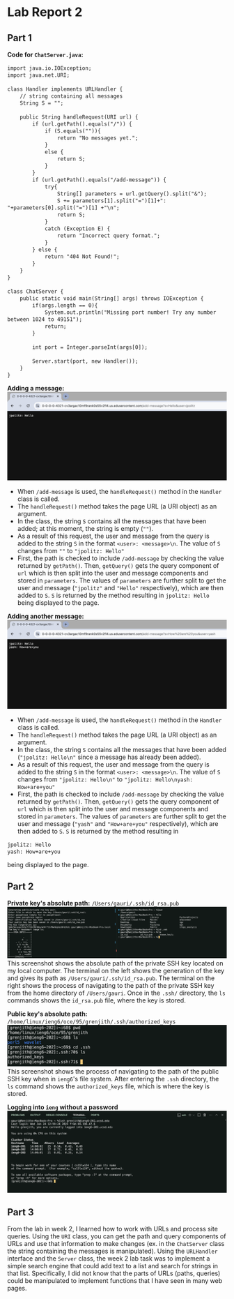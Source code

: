 # Lab Report 2

## Part 1

**Code for `ChatServer.java`:**
```
import java.io.IOException;
import java.net.URI;

class Handler implements URLHandler {
    // string containing all messages
    String S = "";

    public String handleRequest(URI url) {
        if (url.getPath().equals("/")) {
            if (S.equals("")){
                return "No messages yet.";
            }
            else {
                return S;
            }
        }
        if (url.getPath().equals("/add-message")) {
            try{
                String[] parameters = url.getQuery().split("&");
                S += parameters[1].split("=")[1]+": "+parameters[0].split("=")[1] +"\n";
                return S;
            }
            catch (Exception E) {
                return "Incorrect query format.";
            }            
        } else {
            return "404 Not Found!";
        }
    }
}

class ChatServer {
    public static void main(String[] args) throws IOException {
        if(args.length == 0){
            System.out.println("Missing port number! Try any number between 1024 to 49151");
            return;
        }

        int port = Integer.parseInt(args[0]);

        Server.start(port, new Handler());
    }
}
```

**Adding a message:** 
![](/labreport2_screenshots/addmessage1.png)
- When `/add-message` is used, the `handleRequest()` method in the `Handler` class is called. 
- The `handleRequest()` method takes the page URL (a URI object) as an argument. 
- In the class, the string `S` contains all the messages that have been added; at this moment, the string is empty (`""`). 
- As a result of this request, the user and message from the query is added to the string `S` in the format `<user>: <message>\n`. The value of `S` changes from `""` to `"jpolitz: Hello"`
- First, the path is checked to include `/add-message` by checking the value returned by `getPath()`. Then, `getQuery()` gets the query component of `url` which is then split into the user and message components and stored in `parameters`. The values of `parameters` are further split to get the user and message (`"jpolitz"` and `"Hello"` respectively), which are then added to `S`. `S` is returned by the method resulting in `jpolitz: Hello` being displayed to the page. 

**Adding another message:**
![](/labreport2_screenshots/addmessage2.png)
- When `/add-message` is used, the `handleRequest()` method in the `Handler` class is called. 
- The `handleRequest()` method takes the page URL (a URI object) as an argument. 
- In the class, the string `S` contains all the messages that have been added (`"jpolitz: Hello\n"` since a message has already been added). 
- As a result of this request, the user and message from the query is added to the string `S` in the format `<user>: <message>\n`. The value of `S` changes from `"jpolitz: Hello\n"` to `"jpolitz: Hello\nyash: How+are+you"`
- First, the path is checked to include `/add-message` by checking the value returned by `getPath()`. Then, `getQuery()` gets the query component of `url` which is then split into the user and message components and stored in `parameters`. The values of `parameters` are further split to get the user and message (`"yash"` and `"How+are+you"` respectively), which are then added to `S`. `S` is returned by the method resulting in 
```
jpolitz: Hello
yash: How+are+you
``` 
being displayed to the page. 

## Part 2

**Private key's absolute path:** `/Users/gauri/.ssh/id_rsa.pub`
![](/labreport2_screenshots/privatekeypath.png)
This screenshot shows the absolute path of the private SSH key located on my local computer. The terminal on the left shows the generation of the key and gives its path as `/Users/gauri/.ssh/id_rsa.pub`. The terminal on the right shows the process of navigating to the path of the private SSH key from the home directory of `/Users/gauri`. Once in the `.ssh/` directory, the `ls` commands shows the `id_rsa.pub` file, where the key is stored. 

**Public key's absolute path:** `/home/linux/ieng6/oce/95/grenjith/.ssh/authorized_keys`
![](/labreport2_screenshots/publickeypath.png)
This screenshot shows the process of navigating to the path of the public SSH key when in `ieng6`'s file system. After entering the `.ssh` directory, the `ls` command shows the `authorized_keys` file, which is where the key is stored. 

**Logging into `ieng` without a password**
![](/labreport2_screenshots/sshnopassword.png)

## Part 3

From the lab in week 2, I learned how to work with URLs and process site queries. Using the `URI` class, you can get the path and query components of URLs and use that information to make changes (ex. in the `ChatServer` class the string containing the messages is manipulated). Using the `URLHandler` interface and the `Server` class, the week 2 lab task was to implement a simple search engine that could add text to a list and search for strings in that list. Specifically, I did not know that the parts of URLs (paths, queries) could be manipulated to implement functions that I have seen in many web pages. 